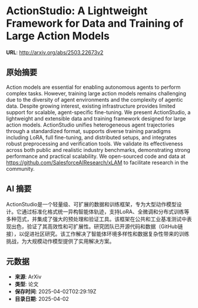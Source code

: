 # ActionStudio: A Lightweight Framework for Data and Training of Large Action Models

**URL**: http://arxiv.org/abs/2503.22673v2

## 原始摘要

Action models are essential for enabling autonomous agents to perform complex
tasks. However, training large action models remains challenging due to the
diversity of agent environments and the complexity of agentic data. Despite
growing interest, existing infrastructure provides limited support for
scalable, agent-specific fine-tuning. We present ActionStudio, a lightweight
and extensible data and training framework designed for large action models.
ActionStudio unifies heterogeneous agent trajectories through a standardized
format, supports diverse training paradigms including LoRA, full fine-tuning,
and distributed setups, and integrates robust preprocessing and verification
tools. We validate its effectiveness across both public and realistic industry
benchmarks, demonstrating strong performance and practical scalability. We
open-sourced code and data at https://github.com/SalesforceAIResearch/xLAM to
facilitate research in the community.


## AI 摘要

ActionStudio是一个轻量级、可扩展的数据和训练框架，专为大型动作模型设计。它通过标准化格式统一异构智能体轨迹，支持LoRA、全微调和分布式训练等多种范式，并集成了强大的预处理和验证工具。该框架在公共和工业基准测试中表现出色，验证了其高效性和可扩展性。研究团队已开源代码和数据（GitHub链接），以促进社区研究。该工作解决了智能体环境多样性和数据复杂性带来的训练挑战，为大规模动作模型提供了实用解决方案。

## 元数据

- **来源**: ArXiv
- **类型**: 论文
- **保存时间**: 2025-04-02T02:29:19Z
- **目录日期**: 2025-04-02
